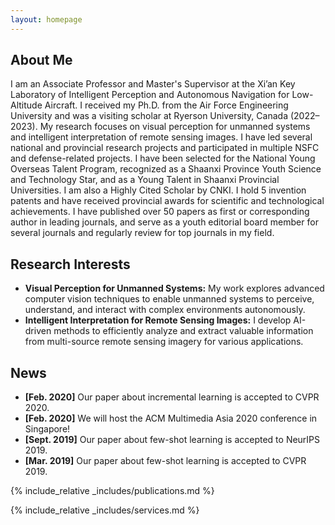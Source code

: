 ```yaml
---
layout: homepage
---
```


## About Me

I am an Associate Professor and Master's Supervisor at the Xi’an Key Laboratory of Intelligent Perception and Autonomous Navigation for Low-Altitude Aircraft. I received my Ph.D. from the Air Force Engineering University and was a visiting scholar at Ryerson University, Canada (2022–2023).
My research focuses on visual perception for unmanned systems and intelligent interpretation of remote sensing images. I have led several national and provincial research projects and participated in multiple NSFC and defense-related projects.
I have been selected for the National Young Overseas Talent Program, recognized as a Shaanxi Province Youth Science and Technology Star, and as a Young Talent in Shaanxi Provincial Universities. I am also a Highly Cited Scholar by CNKI. I hold 5 invention patents and have received provincial awards for scientific and technological achievements.
I have published over 50 papers as first or corresponding author in leading journals, and serve as a youth editorial board member for several journals and regularly review for top journals in my field.

## Research Interests

- **Visual Perception for Unmanned Systems:** My work explores advanced computer vision techniques to enable unmanned systems to perceive, understand, and interact with complex environments autonomously.
- **Intelligent Interpretation for Remote Sensing Images:** I develop AI-driven methods to efficiently analyze and extract valuable information from multi-source remote sensing imagery for various applications.

## News

- **[Feb. 2020]** Our paper about incremental learning is accepted to CVPR 2020.
- **[Feb. 2020]** We will host the ACM Multimedia Asia 2020 conference in Singapore!
- **[Sept. 2019]** Our paper about few-shot learning is accepted to NeurIPS 2019.
- **[Mar. 2019]** Our paper about few-shot learning is accepted to CVPR 2019.

{% include_relative _includes/publications.md %}

{% include_relative _includes/services.md %}
